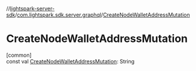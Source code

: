 //[lightspark-server-sdk](../../index.md)/[com.lightspark.sdk.server.graphql](index.md)/[CreateNodeWalletAddressMutation](-create-node-wallet-address-mutation.md)

# CreateNodeWalletAddressMutation

[common]\
const val [CreateNodeWalletAddressMutation](-create-node-wallet-address-mutation.md): String
